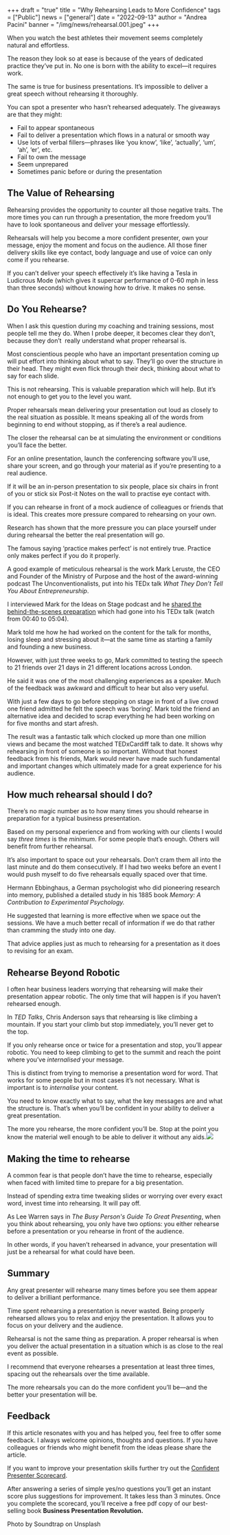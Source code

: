 +++
draft = "true"
title = "Why Rehearsing Leads to More Confidence"
tags = ["Public"]
news = ["general"]
date = "2022-09-13"
author = "Andrea Pacini"
banner = "/img/news/rehearsal.001.jpeg"
+++
<!--StartFragment-->

When you watch the best athletes their movement seems completely natural and effortless. 

The reason they look so at ease is because of the years of dedicated practice they’ve put in. No one is born with the ability to excel—it requires work.



The same is true for business presentations. It’s impossible to deliver a great speech without rehearsing it thoroughly. 



You can spot a presenter who hasn’t rehearsed adequately. The giveaways are that they might:



* Fail to appear spontaneous
* Fail to deliver a presentation which flows in a natural or smooth way
* Use lots of verbal fillers—phrases like ‘you know’, ‘like’, ‘actually’, ‘um’, ‘ah’, ‘er’, etc.
* Fail to own the message 
* Seem unprepared
* Sometimes panic before or during the presentation

## The Value of Rehearsing

Rehearsing provides the opportunity to counter all those negative traits. The more times you can run through a presentation, the more freedom you’ll have to look spontaneous and deliver your message effortlessly. 



Rehearsals will help you become a more confident presenter, own your message, enjoy the moment and focus on the audience. All those finer delivery skills like eye contact, body language and use of voice can only come if you rehearse.



If you can’t deliver your speech effectively it’s like having a Tesla in Ludicrous Mode (which gives it supercar performance of 0-60 mph in less than three seconds) without knowing how to drive. It makes no sense.

## Do You Rehearse?

When I ask this question during my coaching and training sessions, most people tell me they do. When I probe deeper, it becomes clear they don’t, because they don’t  really understand what proper rehearsal is.



Most conscientious people who have an important presentation coming up will put effort into thinking about what to say. They’ll go over the structure in their head. They might even flick through their deck, thinking about what to say for each slide.



This is not rehearsing. This is valuable preparation which will help. But it’s not enough to get you to the level you want.



Proper rehearsals mean delivering your presentation out loud as closely to the real situation as possible. It means speaking all of the words from beginning to end without stopping, as if there’s a real audience.



The closer the rehearsal can be at simulating the environment or conditions you’ll face the better.



For an online presentation, launch the conferencing software you’ll use, share your screen, and go through your material as if you’re presenting to a real audience.



If it will be an in-person presentation to six people, place six chairs in front of you or stick six Post-it Notes on the wall to practise eye contact with.



If you can rehearse in front of a mock audience of colleagues or friends that is ideal. This creates more pressure compared to rehearsing on your own.



Research has shown that the more pressure you can place yourself under during rehearsal the better the real presentation will go. 



The famous saying ‘practice makes perfect’ is not entirely true. Practice only makes perfect if you do it properly. 



A good example of meticulous rehearsal is the work Mark Leruste, the CEO and Founder of the Ministry of Purpose and the host of the award-winning podcast The Unconventionalists, put into his TEDx talk *What They Don’t Tell You About Entrepreneurship*.



I interviewed Mark for the Ideas on Stage podcast and he [shared the behind-the-scenes preparation](https://youtu.be/s7Da3rGuLvM) which had gone into his TEDx talk (watch from 00:40 to 05:04).



Mark told me how he had worked on the content for the talk for months, losing sleep and stressing about it—at the same time as starting a family and founding a new business.



However, with just three weeks to go, Mark committed to testing the speech to 21 friends over 21 days in 21 different locations across London.



He said it was one of the most challenging experiences as a speaker. Much of the feedback was awkward and difficult to hear but also very useful.



With just a few days to go before stepping on stage in front of a live crowd one friend admitted he felt the speech was ‘boring’. Mark told the friend an alternative idea and decided to scrap everything he had been working on for five months and start afresh.



The result was a fantastic talk which clocked up more than one million views and became the most watched TEDxCardiff talk to date. It shows why rehearsing in front of someone is so important. Without that honest feedback from his friends, Mark would never have made such fundamental and important changes which ultimately made for a great experience for his audience.

## How much rehearsal should I do?

There’s no magic number as to how many times you should rehearse in preparation for a typical business presentation. 



Based on my personal experience and from working with our clients I would say *three times* is the *minimum*. For some people that’s enough. Others will benefit from further rehearsal.



It’s also important to space out your rehearsals. Don’t cram them all into the last minute and do them consecutively. If I had two weeks before an event I would push myself to do five rehearsals equally spaced over that time. 



Hermann Ebbinghaus, a German psychologist who did pioneering research into memory, published a detailed study in his 1885 book *Memory: A Contribution to Experimental Psychology.*



He suggested that learning is more effective when we space out the sessions. We have a much better recall of information if we do that rather than cramming the study into one day.



That advice applies just as much to rehearsing for a presentation as it does to revising for an exam.

## Rehearse Beyond Robotic

I often hear business leaders worrying that rehearsing will make their presentation appear robotic. The only time that will happen is if you haven’t rehearsed enough.



In *TED Talks*, Chris Anderson says that rehearsing is like climbing a mountain. If you start your climb but stop immediately, you’ll never get to the top. 



If you only rehearse once or twice for a presentation and stop, you’ll appear robotic. You need to keep climbing to get to the summit and reach the point where you’ve *internalised* your message.



This is distinct from trying to memorise a presentation word for word. That works for some people but in most cases it’s not necessary. What is important is to *internalise* your content. 



You need to know exactly what to say, what the key messages are and what the structure is. That’s when you’ll be confident in your ability to deliver a great presentation. 



The more you rehearse, the more confident you’ll be. Stop at the point you know the material well enough to be able to deliver it without any aids.![](https://lh3.googleusercontent.com/yP9IGU_YmOLnzh4ktMcu8lG4LDjBuWvJ29BszykiWq9Zlrz1wLK4Y-ZH_vETjvlKs-ZkKOu-sME2LCRU91-sa9iWr-f1qDXpI9VvrC4zjtc9LTwBB5VDhNWmXHvpDD1aaRkcUbbVkTs7jEJdF-AWzHPTZgwNHmQoqRmEfQzO2XEfz-vs2YzWjqWkiQ)

## Making the time to rehearse

A common fear is that people don’t have the time to rehearse, especially when faced with limited time to prepare for a big presentation.



Instead of spending extra time tweaking slides or worrying over every exact word, invest time into rehearsing. It will pay off.



As Lee Warren says in *The Busy Person's Guide To Great Presenting*, when you think about rehearsing, you only have two options: you either rehearse before a presentation or you rehearse in front of the audience. 



In other words, if you haven’t rehearsed in advance, your presentation will just be a rehearsal for what could have been.

## Summary

Any great presenter will rehearse many times before you see them appear to deliver a brilliant performance. 



Time spent rehearsing a presentation is never wasted. Being properly rehearsed allows you to relax and enjoy the presentation. It allows you to focus on your delivery and the audience.



Rehearsal is not the same thing as preparation. A proper rehearsal is when you deliver the actual presentation in a situation which is as close to the real event as possible.



I recommend that everyone rehearses a presentation at least three times, spacing out the rehearsals over the time available.



The more rehearsals you can do the more confident you’ll be—and the better your presentation will be.

## Feedback 

If this article resonates with you and has helped you, feel free to offer some feedback. I always welcome opinions, thoughts and questions. If you have colleagues or friends who might benefit from the ideas please share the article.



If you want to improve your presentation skills further try out the [Confident Presenter Scorecard](https://presentationscorecard.scoreapp.com/).

After answering a series of simple yes/no questions you’ll get an instant score plus suggestions for improvement. It takes less than 3 minutes. Once you complete the scorecard, you’ll receive a free pdf copy of our best-selling book **Business Presentation Revolution.**



Photo by Soundtrap on Unsplash

 



<!--EndFragment-->